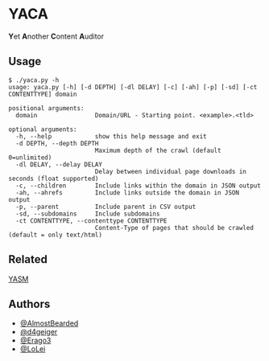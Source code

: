 # YACA
**Y**et **A**nother **C**ontent **A**uditor

## Usage
```
$ ./yaca.py -h
usage: yaca.py [-h] [-d DEPTH] [-dl DELAY] [-c] [-ah] [-p] [-sd] [-ct CONTENTTYPE] domain

positional arguments:
  domain                Domain/URL - Starting point. <example>.<tld>

optional arguments:
  -h, --help            show this help message and exit
  -d DEPTH, --depth DEPTH
                        Maximum depth of the crawl (default 0=unlimited)
  -dl DELAY, --delay DELAY
                        Delay between individual page downloads in seconds (float supported)
  -c, --children        Include links within the domain in JSON output
  -ah, --ahrefs         Include links outside the domain in JSON output
  -p, --parent          Include parent in CSV output
  -sd, --subdomains     Include subdomains
  -ct CONTENTTYPE, --contenttype CONTENTTYPE
                        Content-Type of pages that should be crawled (default = only text/html)
```

## Related
[YASM](https://github.com/LoLei/yasm)

## Authors
* [@AlmostBearded](https://github.com/AlmostBearded)
* [@d4geiger](https://github.com/d4geiger)
* [@Erago3](https://github.com/Erago3)
* [@LoLei](https://github.com/LoLei)
